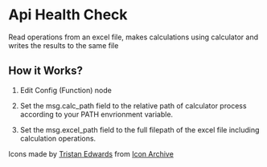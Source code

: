 
# Api Health Check
Read operations from an excel file, makes calculations using calculator and writes the results to the same file

## How it Works?
1. Edit Config (Function) node

2. Set the msg.calc_path field to the relative path of calculator process according to
your PATH envrionment variable.

3. Set the msg.excel_path field to the full filepath of the excel file including
calculation operations.

Icons made by [Tristan Edwards](http://dribbble.com/tristanedwards) from [Icon Archive](https://iconarchive.com/)